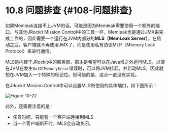 # 10.8 问题排查 {#108-问题排查}

如果Memleak连接不上JVM的话，可能是因为Memleak需要使用一个额外的端口。与其他JRockit Mission Control中的工具一样，Memleak也是通过JMX来完成工作的，因此需要一个运行在JVM内部分的**MLS（MemLeak Server）**，在启动之后，客户端就不再使用JMX了，而是使用私有协议MLP（Memory Leak Protocol）来进行通信。

MLS是内建于JRockit中的服务器，原本是希望可以在Java堆之外运行MLS，以便在JVM在发生`OutOfMemoryError`错误时，可以将JVM挂起，并启动MLS，因此就想在JVM加入一个特殊的标记位。但可惜的是，这点一直没有实现。

在JRockit Mission Control中可以设置MLS所使用的具体端口，如下图所示：

![](../images/10-22.jpg "Figure 10-22")

此外，还需要注意的是：

* 任意时间，只能有一个客户端连接到MLS
* 当一个客户端断开时，MLS会自动关闭。




